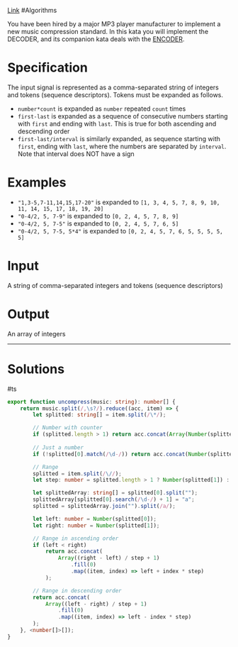 [Link](https://www.codewars.com/kata/58de42bab4b74c214d0000e2) #Algorithms

You have been hired by a major MP3 player manufacturer to implement a new music compression standard. In this kata you will implement the DECODER, and its companion kata deals with the [ENCODER](https://www.codewars.com/kata/a-simple-music-encoder).

# Specification

The input signal is represented as a comma-separated string of integers and tokens (sequence descriptors). Tokens must be expanded as follows.

-   `number*count` is expanded as `number` repeated `count` times
-   `first-last` is expanded as a sequence of consecutive numbers starting with `first` and ending with `last`. This is true for both ascending and descending order
-   `first-last/interval` is similarly expanded, as sequence starting with `first`, ending with `last`, where the numbers are separated by `interval`. Note that interval does NOT have a sign

# Examples

-   `"1,3-5,7-11,14,15,17-20"` is expanded to `[1, 3, 4, 5, 7, 8, 9, 10, 11, 14, 15, 17, 18, 19, 20]`
-   `"0-4/2, 5, 7-9"` is expanded to `[0, 2, 4, 5, 7, 8, 9]`
-   `"0-4/2, 5, 7-5"` is expanded to `[0, 2, 4, 5, 7, 6, 5]`
-   `"0-4/2, 5, 7-5, 5*4"` is expanded to `[0, 2, 4, 5, 7, 6, 5, 5, 5, 5, 5]`

# Input

A string of comma-separated integers and tokens (sequence descriptors)

# Output

An array of integers

***
# Solutions
#ts
```ts
export function uncompress(music: string): number[] {
    return music.split(/,\s?/).reduce((acc, item) => {
        let splitted: string[] = item.split(/\*/);

        // Number with counter
        if (splitted.length > 1) return acc.concat(Array(Number(splitted[1])).fill(Number(splitted[0])));
        
        // Just a number
        if (!splitted[0].match(/\d-/)) return acc.concat(Number(splitted[0]));

        // Range
        splitted = item.split(/\//);
        let step: number = splitted.length > 1 ? Number(splitted[1]) : 1;

        let splittedArray: string[] = splitted[0].split("");
        splittedArray[splitted[0].search(/\d-/) + 1] = "a";
        splitted = splittedArray.join("").split(/a/);

        let left: number = Number(splitted[0]);
        let right: number = Number(splitted[1]);

        // Range in ascending order
        if (left < right)
            return acc.concat(
                Array((right - left) / step + 1)
                    .fill(0)
                    .map((item, index) => left + index * step)
            );

        // Range in descending order
        return acc.concat(
            Array((left - right) / step + 1)
                .fill(0)
                .map((item, index) => left - index * step)
        );
    }, <number[]>[]);
}
```
